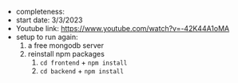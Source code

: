 * completeness: 
* start date: 3/3/2023
* Youtube link: https://www.youtube.com/watch?v=-42K44A1oMA
* setup to run again:
  1. a free mongodb server
  2. reinstall npm packages
     1. `cd frontend` + `npm install`
     2. `cd backend` + `npm install`
